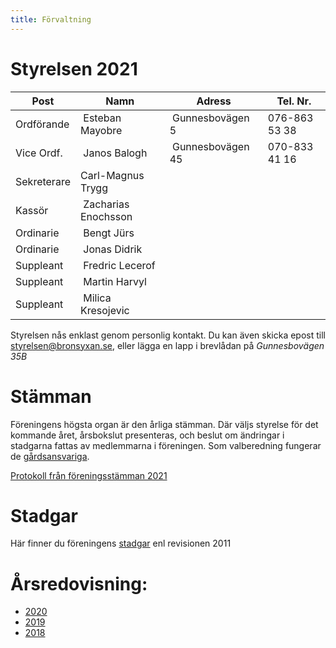 ```yaml
---
title: Förvaltning
---
```


Styrelsen 2021
================

| Post        | Namn                | Adress            | Tel. Nr.      | 
|-------------|---------------------|-------------------|---------------|
| Ordförande  | Esteban Mayobre     | Gunnesbovägen  5  | 076-863 53 38 |
| Vice Ordf.  | Janos Balogh        | Gunnesbovägen 45  | 070-833 41 16 |
| Sekreterare | Carl-Magnus Trygg   |                   |               |
| Kassör      | Zacharias Enochsson |                   |               |
| Ordinarie   | Bengt Jürs          |                   |               |
| Ordinarie   | Jonas Didrik        |                   |               |
| Suppleant   | Fredric Lecerof     |                   |               |
| Suppleant   | Martin Harvyl       |                   |               |
| Suppleant   | Milica Kresojevic   |                   |               |

Styrelsen nås enklast genom personlig kontakt. Du kan även skicka epost till styrelsen@bronsyxan.se, eller lägga en lapp i brevlådan på *Gunnesbovägen 35B*



Stämman 
===================

Föreningens högsta organ är den årliga stämman. Där väljs styrelse för det kommande året, årsbokslut presenteras, och beslut om ändringar i stadgarna fattas av medlemmarna i föreningen. Som valberedning fungerar de [gårdsansvariga](./yards.html).

[Protokoll från föreningsstämman 2021](./stammoprotokoll2021.pdf)

Stadgar
==========

Här finner du föreningens [stadgar](./Stadgar2011.pdf) enl revisionen 2011


Årsredovisning:
===============
- [2020](./arsredovisning2020.pdf)
- [2019](./arsredovisning2019.pdf)
- [2018](./arsredovisning2018.pdf)




